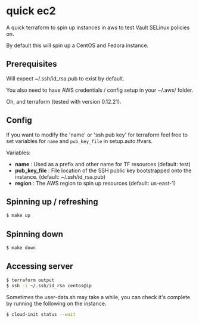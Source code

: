 # quick ec2

A quick terraform to spin up instances in aws to test Vault SELinux policies on.

By default this will spin up a CentOS and Fedora instance.

## Prerequisites

Will expect ~/.ssh/id_rsa.pub to exist by default.

You also need to have AWS credentials / config setup in your ~/.aws/ folder.

Oh, and terraform (tested with version 0.12.21). 

## Config

If you want to modify the 'name' or 'ssh pub key' for terraform feel free to set variables for `name` and `pub_key_file` in setup.auto.tfvars.

Variables:
* **name** : Used as a prefix and other name for TF resources (default: test)
* **pub_key_file** : File location of the SSH public key bootstrapped onto the instance. (default: ~/.ssh/id_rsa.pub)
* **region** : The AWS region to spin up resources (default: us-east-1)

## Spinning up / refreshing

```bash
$ make up
```

## Spinning down

```bash
$ make down
```

## Accessing server

```bash
$ terraform output
$ ssh -i ~/.ssh/id_rsa centos@ip
```

Sometimes the user-data.sh may take a while, you can check it's complete by running the following on the instance.

```bash
$ cloud-init status --wait
```
